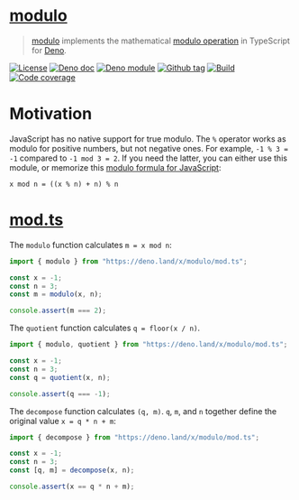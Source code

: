 # [modulo]

> [modulo] implements the mathematical [modulo operation] in TypeScript for
> [Deno].

[![License][license-shield]](LICENSE) [![Deno doc][deno-doc-shield]][deno-doc]
[![Deno module][deno-land-shield]][deno-land]
[![Github tag][github-shield]][github] [![Build][build-shield]][build]
[![Code coverage][coverage-shield]][coverage]

# Motivation

JavaScript has no native support for true modulo. The `%` operator works as
modulo for positive numbers, but not negative ones. For example, `-1 % 3 = -1`
compared to `-1 mod 3 = 2`. If you need the latter, you can either use this
module, or memorize this [modulo formula for JavaScript]:

```
x mod n = ((x % n) + n) % n
```

# [mod.ts]

The `modulo` function calculates `m = x mod n`:

```ts
import { modulo } from "https://deno.land/x/modulo/mod.ts";

const x = -1;
const n = 3;
const m = modulo(x, n);

console.assert(m === 2);
```

The `quotient` function calculates `q = floor(x / n)`.

```ts
import { modulo, quotient } from "https://deno.land/x/modulo/mod.ts";

const x = -1;
const n = 3;
const q = quotient(x, n);

console.assert(q === -1);
```

The `decompose` function calculates `(q, m)`. `q`, `m`, and `n` together define
the original value `x = q * n + m`:

```ts
import { decompose } from "https://deno.land/x/modulo/mod.ts";

const x = -1;
const n = 3;
const [q, m] = decompose(x, n);

console.assert(x == q * n + m);
```

[modulo]: #
[mod.ts]: mod.ts
[Deno]: https://deno.land
[modulo operation]: https://en.wikipedia.org/wiki/Modulo_operation
[modulo formula for JavaScript]: https://web.archive.org/web/20090717035140if_/javascript.about.com/od/problemsolving/a/modulobug.htm
[github]: https://github.com/eibens/modulo
[github-shield]: https://img.shields.io/github/v/tag/eibens/modulo?label&logo=github
[coverage-shield]: https://img.shields.io/codecov/c/github/eibens/modulo?logo=codecov&label
[license-shield]: https://img.shields.io/github/license/eibens/modulo?color=informational
[coverage]: https://codecov.io/gh/eibens/modulo
[build]: https://github.com/eibens/modulo/actions/workflows/ci.yml
[build-shield]: https://img.shields.io/github/workflow/status/eibens/modulo/ci?logo=github&label
[deno-doc]: https://doc.deno.land/https/deno.land/x/modulo/mod.ts
[deno-doc-shield]: https://img.shields.io/badge/doc-informational?logo=deno
[deno-land]: https://deno.land/x/modulo
[deno-land-shield]: https://img.shields.io/badge/x/modulo-informational?logo=deno&label
